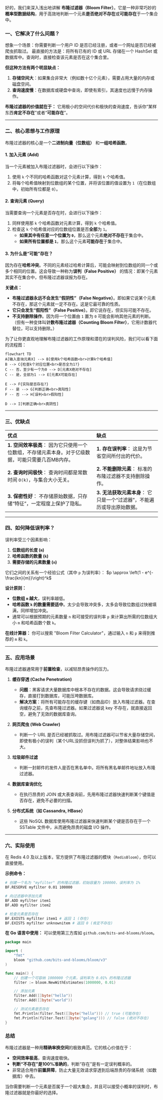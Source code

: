 好的，我们来深入浅出地讲解 **布隆过滤器（Bloom Filter）**。它是一种非常巧妙的**概率型数据结构**，用于高效地判断一个元素**是否绝对不存在**或**可能存在**于一个集合中。

### 一、它解决了什么问题？

想象一个场景：你需要判断一个用户 ID 是否已经注册，或者一个网址是否已经被爬虫抓取过。
最直接的方法是：将所有已有的 ID 或 URL 存储在一个 HashSet 或数据库中。查询时，直接检查该元素是否在这个集合里。

**但这种方法有两个明显缺点：**
1.  **存储空间大**：如果集合非常大（例如数十亿个元素），需要占用大量的内存或磁盘空间。
2.  **查询速度慢**：在数据库或硬盘中查询，即使有索引，其速度也远慢于内存操作。

**布隆过滤器的价值就在于：** 它用极小的空间代价和极快的查询速度，告诉你“某样东西**肯定不存在**”或者“**可能存在**”。

---

### 二、核心思想与工作原理

布隆过滤器的核心是一个**二进制向量（位数组）** 和**一组哈希函数**。

#### 1. 加入元素 (Add)
当一个元素被加入布隆过滤器时，会进行以下操作：
1.  使用 `k` 个不同的哈希函数对这个元素计算，得到 `k` 个哈希值。
2.  将每个哈希值映射到位数组的某个位置，并将该位置的值设置为 `1`（在位数组中，初始所有位都是 `0`）。

#### 2. 查询元素 (Query)
当需要查询一个元素是否存在时，会进行以下操作：
1.  同样使用那 `k` 个哈希函数对元素计算，得到 `k` 个哈希值。
2.  检查这 `k` 个哈希值对应的位数组位置是否**全部**为 `1`。
    *   **如果其中有任意一个位置为 `0`**，那么这个元素**绝对不存在**于集合中。
    *   **如果所有位置都是 `1`**，那么这个元素**可能存在**于集合中。

#### 3. 为什么是“可能”存在？
因为存在**哈希冲突**。不同的元素经过哈希计算后，可能会映射到位数组的同一个或多个相同的位置。这会导致一种称为**误判（False Positive）** 的情况：即某个元素其实不在集合中，但布隆过滤器误报为存在。

**关键点：**
*   **布隆过滤器永远不会发生“假阴性”（False Negative）**。即如果它说某个元素不存在，那这个元素就一定不存在。这是它最可靠的性质。
*   **它只会发生“假阳性”（False Positive）**。即它说存在，但实际可能不存在。
*   **不支持删除操作**。因为将一个位置由 `1` 置为 `0` 可能会影响其他元素的判断。（但有一种变体叫**计数布隆过滤器（Counting Bloom Filter）**，它用计数器代替位，可以支持删除。）

为了让你更直观地理解布隆过滤器的工作原理和潜在的误判风险，我们可以看下面的流程图：

```mermaid
flowchart TD
A[输入查询元素X] --> B[使用k个哈希函数<br>计算k个哈希值]
B --> C{检查k个对应位置<br>是否全为1?}
C -- 否，至少有一个为0 --> D[元素X绝对不存在]
C -- 是，全部为1 --> E[元素X可能存在]

E --> F{实际是否存在?}
F -- 是 --> G[判断正确<br>真阳性]
F -- 否 --> H[误判<br>假阳性]

D --> I[判断正确<br>真阴性]
```

---

### 三、优缺点

| 优点 | 缺点 |
| :--- | :--- |
| **1. 空间效率极高**： 因为它只使用一个位数组，不存储元素本身。对于亿级数据，可能只需要几百MB内存。 | **1. 存在误判率**： 这是为节省空间所付出的代价。 |
| **2. 查询时间极快**： 查询时间都是常数时间 `O(k)`，与集合大小无关。 | **2. 不能删除元素**： 标准的布隆过滤器不支持删除操作。 |
| **3. 保密性好**： 不存储原始数据，只存储“特征”，一定程度上保护了隐私。 | **3. 无法获取元素本身**： 它只是一个“过滤器”，不能遍历或导出原始数据。 |

---

### 四、如何降低误判率？

误判率受三个因素影响：
1.  **位数组的长度 (`m`)**
2.  **哈希函数的数量 (`k`)**
3.  **需要存储的元素数量 (`n`)**

它们之间的关系有一个经验公式（其中 `p` 为误判率）：
$p \approx \left(1 - e^{-\frac{kn}{m}}\right)^k$

**设计原则：**
*   **位数组 `m` 越大**，误判率越低。
*   **哈希函数 `k` 的数量需要适中**。太少会导致冲突多，太多会导致位数组过快被填满，同样增加冲突。
*   通常可以根据预期的元素数量 `n` 和可接受的误判率 `p` 来计算出所需的位数组大小 `m` 和哈希函数个数 `k`。

**在线计算器：** 你可以搜索 "Bloom Filter Calculator"，通过输入 `n` 和 `p` 来得到推荐的 `m` 和 `k`。

---

### 五、应用场景

布隆过滤器通常用于**前置检查**，以减轻昂贵操作的压力。

1.  **缓存穿透 (Cache Penetration)**
    *   **问题**：黑客请求大量数据库中根本不存在的数据。这会导致请求绕过缓存，直接打到数据库，可能压垮数据库。
    *   **解决方案**：将所有可能存在的缓存键（如商品ID）放入布隆过滤器。在查询缓存之前，先查布隆过滤器。如果过滤器说 key 不存在，就直接返回空，避免了无效的数据库查询。

2.  **网页爬虫 (Web Crawler)**
    *   判断一个 URL 是否已经被抓取过。用布隆过滤器可以节省大量存储空间，即使有极小的误判（某个URL没抓但误判为抓了），对整体结果影响也不大。

3.  **垃圾邮件过滤**
    *   判断一封邮件的发件人是否在黑名单中。将所有黑名单邮件地址放入布隆过滤器。

4.  **数据库查询优化**
    *   在执行昂贵的 JOIN 或大表查询前，先用布隆过滤器快速判断某个键值是否存在，避免不必要的扫描。

5.  **分布式系统（如 Cassandra, HBase）**
    *   这些 NoSQL 数据库使用布隆过滤器来快速判断某个键是否存在于一个 SSTable 文件中，从而避免昂贵的磁盘 I/O 操作。

---

### 六、实际使用

在 Redis 4.0 及以上版本，官方提供了布隆过滤器的模块（`RedisBloom`），你可以直接使用。

**示例命令：**
```bash
# 创建一个名为 "myfilter" 的布隆过滤器，初始容量为 100000，误判率为 1%
BF.RESERVE myfilter 0.01 100000

# 向过滤器中添加元素
BF.ADD myfilter item1
BF.ADD myfilter item2

# 检查元素是否存在
BF.EXISTS myfilter item1 # 返回 1 (存在)
BF.EXISTS myfilter unknownitem # 返回 0 (肯定不存在)
```

**在 Go 语言中使用：**
可以使用第三方库如 `github.com/bits-and-blooms/bloom`。
```go
package main

import (
    "fmt"
    bloom "github.com/bits-and-blooms/bloom/v3"
)

func main() {
    // 创建一个可容纳 1000000 个元素，误判率为 0.01% 的布隆过滤器
    filter := bloom.NewWithEstimates(1000000, 0.01)

    // 添加元素
    filter.Add([]byte("hello"))
    filter.Add([]byte("world"))

    // 测试元素是否存在
    fmt.Println(filter.Test([]byte("hello"))) // true (可能存在)
    fmt.Println(filter.Test([]byte("golang"))) // false (绝对不存在)
}
```

### 总结

布隆过滤器是一种用**精确率换空间**的极致典范。它的核心价值在于：
*   **空间效率极高**，查询速度极快。
*   **判断“不存在”是100%准确的**，判断“存在”是有一定误判概率的。
*   非常适合用作**前置屏障**，防止大量无效请求穿透到后端昂贵的存储系统（如数据库）中去。

当你需要判断一个元素是否属于一个超大集合，并且可以接受小概率的误判时，布隆过滤器就是你最好的选择。
